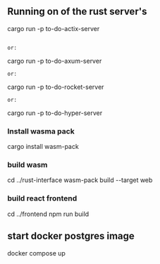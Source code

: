 ## Running on of the rust server's

cargo run -p to-do-actix-server
```

or:
```
cargo run -p to-do-axum-server
```
or:
```
cargo run -p to-do-rocket-server
```
or:
```
cargo run -p to-do-hyper-server


### Install wasma pack

cargo install wasm-pack

### build wasm
cd ../rust-interface
wasm-pack build --target web

### build react frontend
cd ../frontend
npm run build

## start docker postgres image
docker compose up
